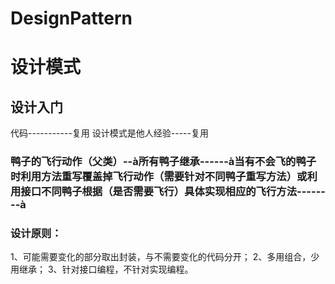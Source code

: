 # DesignPattern
# 设计模式
## 设计入门
代码-----------复用
设计模式是他人经验-----复用

### 鸭子的飞行动作（父类）--à所有鸭子继承------à当有不会飞的鸭子时利用方法重写覆盖掉飞行动作（需要针对不同鸭子重写方法）或利用接口不同鸭子根据（是否需要飞行）具体实现相应的飞行方法--------à

### 设计原则：
  1、可能需要变化的部分取出封装，与不需要变化的代码分开；
  2、多用组合，少用继承；
  3、针对接口编程，不针对实现编程。
